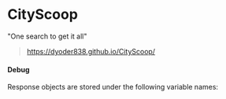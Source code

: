 # CityScoop

"One search to get it all"

> https://dyoder838.github.io/CityScoop/


#### Debug

Response objects are stored under the following variable names:

